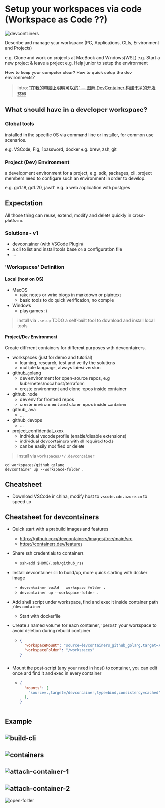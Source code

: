 # Setup your workspaces via code (Workspace as Code ??)

![devcontainers](https://user-images.githubusercontent.com/24785373/218241704-668e2384-8381-4003-8405-cbe757cd7721.png)

Describe and manage your workspace (PC, Applications, CLIs, Environment and Projects)

e.g. Clone and work on projects at MacBook and Windows(WSL)
e.g. Start a new project & leave a project
e.g. Help junior to setup the environment

How to keep your computer clear? How to quick setup the dev environments?

> Intro: [“在我的电脑上明明可以的” — 图解 DevContainer 构建干净的开发环境](https://anddd7.mesh-shaped.top/#/migrate/devcontainer-tutorial)

## What should have in a developer workspace?

### Global tools

installed in the specific OS via command line or installer, for common use scenarios.

e.g. VSCode, Fig, 1password, docker
e.g. brew, zsh, git

### Project (Dev) Environment

a development environment for a project, e.g. sdk, packages, cli.
project members need to configure such an environment in order to develop.

e.g. go1.18, go1.20, java11
e.g. a web application with postgres

## Expectation

All those thing can reuse, extend, modify and delete quickly in cross-platform.

### Solutions - v1

- devcontainer (with VSCode Plugin)
- a cli to list and install tools base on a configuration file
- ...

### 'Workspaces' Definition

#### Local (host on OS)

- MacOS
  - take notes or write blogs in markdown or plaintext
  - basic tools to do quick verification, no compile
- Windows
  - play games :)

> install via `.setup`
> TODO a self-built tool to download and install local tools

#### Project/Dev Environment

Create different containers for different purposes with devcontainers.

- workspaces (just for demo and tutorial)
  - learning, research, test and verify the solutions
  - multiple language, always latest version
- github_golang
  - dev environment for open-source repos, e.g. kubernetes/nocalhost/terraform
  - create environment and clone repos inside container
- github_node
  - dev env for frontend repos
  - create environment and clone repos inside container
- github_java
  - ...
- github_devops
  - ...
- project_confidential_xxxx
  - individual vscode profile (enable/disable extensions)
  - individual devcontainers with all required tools
  - can be easily modified or delete

> install via `workspaces/*/.devcontainer`

``` shell
cd workspaces/github_golang
devcontainer up --workspace-folder .
```

## Cheatsheet

- Download VSCode in china, modify host to `vscode.cdn.azure.cn` to speed up

## Cheatsheet for devcontainers

- Quick start with a prebuild images and features
  - <https://github.com/devcontainers/images/tree/main/src>
  - <https://containers.dev/features>
- Share ssh credentials to containers
  - `ssh-add $HOME/.ssh/github_rsa`
- Install devcontainer cli to build/up, more quick starting with docker image
  - `devcontainer build --workspace-folder .`
  - `devcontainer up --workspace-folder .`
- Add shell script under workspace, find and exec it inside container path `/devcontainer`
  - Start with dockerfile
- Create a named volume for each container, 'persist' your workspace to avoid deletion during rebuild container

  - ```json
    {
      "workspaceMount": "source=devcontainers_github_golang,target=/workspaces,type=volume",
      "workspaceFolder": "/workspaces"
    }

  ```json

- Mount the post-script (any your need in host) to container, you can edit once and find it and exec in every container

  - ```json
    {
      "mounts": [
        "source=.,target=/devcontainer,type=bind,consistency=cached"
      ],
    }

  ```json

## Example

![build-cli](./docs/build-cli.png)
---

![containers](./docs/containers.png)
---

![attach-container-1](./docs/attach-container-1.png)
---

![attach-container-2](./docs/attach-container-2.png)
---

![open-folder](./docs/open-folder.png)
